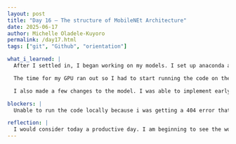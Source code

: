 ```yaml
---
layout: post
title: "Day 16 – The structure of MobileNEt Architecture"
date: 2025-06-17
author: Michelle Oladele-Kuyoro
permalink: /day17.html
tags: ["git", "Github", "orientation"]

what_i_learned: |
  After I settled in, I began working on my models. I set up anaconda and jupyterwith the help of my lab partners to attempt to run the code locally, but i kept getting 404 errors. I was able to discuss this with Mr. Pelumi but unfortunately, I won't be able to run anything locally until the tech admin gets back. So I am stuck running on google colab's GPU/CPU. The training for the model has begun more in depth. I changed a few variables for the model such as, increasing the number of epochs. However, that didn't really yield results different from the previoud ones that I got. Dr Pelumi stated that we might have to try a different model if mobilenetv2 does not yield better results.

  The time for my GPU ran out so I had to start running the code on the CPU. It takes about 1 hour and 20 mins to run an epoch on my workstation PC, so I might have to run the model overnight. Hopefully there won't be any issues when i get here tommorow. I tried running the same code base on locally on Dr. Pelumi's worksattion using VSCode, and shockingly, the epoch only took 9 mins to run. Unfortunately, I won't be able to run it on my workstation  as I cannot access vscode without admin access. This problem should be resolved by next week.

  I also made a few changes to the model. I was able to implement early stopping by monitoring the loss value so it stops running if the loss increases if it was previously decreasing. I do not know the outcome of this yet, but i was also able to increase the number of epochs from 10 to 25 to see if there would be a difference. I should know by tommorow if nothing happen to the PC overnight. I was aslo able to do some reading on the types of callbacks and optimizers that keras has.

blockers: |
  Unable to run the code locally because i was getting a 404 error that i didn't understand.

reflection: |
  I would consider today a productive day. I am beginning to see the work come into fruition... somewhat. Although there have been a few blockers, which is normal because it shows where we need to make improvements. I hope that the issue with running the code locally will be resolved by the time the tech admin gets back. I was also able to learn more about various techniques to improve model training.
---
```

